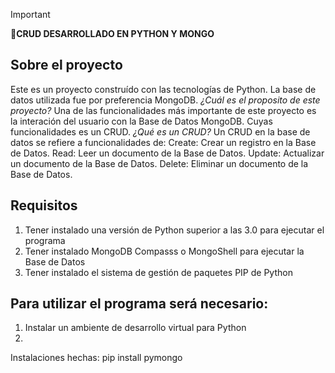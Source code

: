 > [!IMPORTANT]
> **🚀CRUD DESARROLLADO EN PYTHON Y MONGO**

## Sobre el proyecto
Este es un proyecto construído con las tecnologías de Python.
La base de datos utilizada fue por preferencia MongoDB.
_¿Cuál es el proposito de este proyecto?_
Una de las funcionalidades más importante de este proyecto es la interación del usuario con la Base de Datos MongoDB. Cuyas funcionalidades es un CRUD.
_¿Qué es un CRUD?_
Un CRUD en la base de datos se refiere a funcionalidades de:
Create: Crear un registro en la Base de Datos.
Read: Leer un documento de la Base de Datos.
Update: Actualizar un documento de la Base de Datos.
Delete: Eliminar un documento de la Base de Datos.

## Requisitos

1. Tener instalado una versión de Python superior a las 3.0 para ejecutar el programa
2. Tener instalado MongoDB Compasss o MongoShell para ejecutar la Base de Datos
3. Tener instalado el sistema de gestión de paquetes PIP de Python

## Para utilizar el programa será necesario:
1. Instalar un ambiente de desarrollo virtual para Python
1. 
Instalaciones hechas:
pip install pymongo

